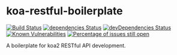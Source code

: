 # koa-restful-boilerplate

[![Build Status](https://travis-ci.org/tjx666/koa-restful-boilerplate.svg?branch=master)](https://travis-ci.org/tjx666/koa-restful-boilerplate) [![dependencies Status](https://david-dm.org/tjx666/koa-restful-boilerplate/status.svg)](https://david-dm.org/tjx666/koa-restful-boilerplate) [![devDependencies Status](https://david-dm.org/tjx666/koa-restful-boilerplate/dev-status.svg)](https://david-dm.org/tjx666/koa-restful-boilerplate?type=dev) [![Known Vulnerabilities](https://snyk.io/test/github/tjx666/koa-restful-boilerplate/badge.svg?targetFile=package.json)](https://snyk.io/test/github/tjx666/koa-restful-boilerplate?targetFile=package.json) [![Percentage of issues still open](https://isitmaintained.com/badge/open/tjx666/koa-restful-boilerplate.svg)](http://isitmaintained.com/project/tjx666/koa-restful-boilerplate)

A boilerplate for koa2 RESTful API development.
